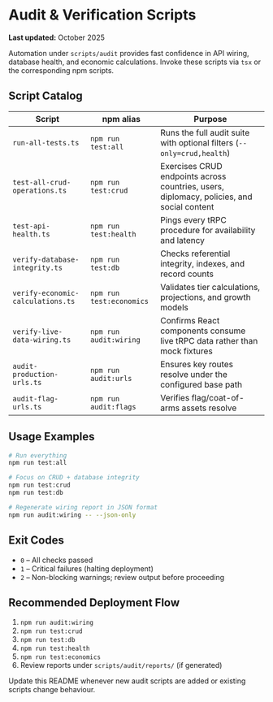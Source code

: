 # Audit & Verification Scripts

**Last updated:** October 2025

Automation under `scripts/audit` provides fast confidence in API wiring, database health, and economic calculations. Invoke these scripts via `tsx` or the corresponding npm scripts.

## Script Catalog
| Script | npm alias | Purpose |
| --- | --- | --- |
| `run-all-tests.ts` | `npm run test:all` | Runs the full audit suite with optional filters (`--only=crud,health`) |
| `test-all-crud-operations.ts` | `npm run test:crud` | Exercises CRUD endpoints across countries, users, diplomacy, policies, and social content |
| `test-api-health.ts` | `npm run test:health` | Pings every tRPC procedure for availability and latency |
| `verify-database-integrity.ts` | `npm run test:db` | Checks referential integrity, indexes, and record counts |
| `verify-economic-calculations.ts` | `npm run test:economics` | Validates tier calculations, projections, and growth models |
| `verify-live-data-wiring.ts` | `npm run audit:wiring` | Confirms React components consume live tRPC data rather than mock fixtures |
| `audit-production-urls.ts` | `npm run audit:urls` | Ensures key routes resolve under the configured base path |
| `audit-flag-urls.ts` | `npm run audit:flags` | Verifies flag/coat-of-arms assets resolve |

## Usage Examples
```bash
# Run everything
npm run test:all

# Focus on CRUD + database integrity
npm run test:crud
npm run test:db

# Regenerate wiring report in JSON format
npm run audit:wiring -- --json-only
```

## Exit Codes
- `0` – All checks passed
- `1` – Critical failures (halting deployment)
- `2` – Non-blocking warnings; review output before proceeding

## Recommended Deployment Flow
1. `npm run audit:wiring`
2. `npm run test:crud`
3. `npm run test:db`
4. `npm run test:health`
5. `npm run test:economics`
6. Review reports under `scripts/audit/reports/` (if generated)

Update this README whenever new audit scripts are added or existing scripts change behaviour.
